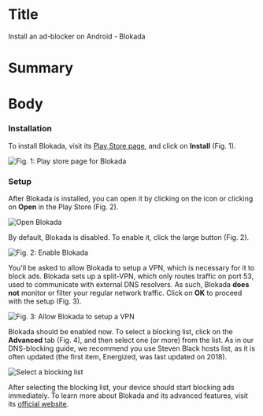 # Title #
Install an ad-blocker on Android - Blokada

# Summary #



# Body #

### Installation ###

To install Blokada, visit its [Play Store page](https://go.blokada.org/play), and click on
**Install** (Fig. 1).

![Fig. 1: Play store page for Blokada](../images/Android/blokada-play-store.jpg)

### Setup ###

After Blokada is installed, you can open it by clicking on the icon or clicking on **Open** in the Play Store (Fig. 2).

![Open Blokada](../images/Android/blokada-open.jpg)

By default, Blokada is disabled. To enable it, click the large button (Fig. 2).

![Fig. 2: Enable Blokada](../images/Android/blockada-enable.jpg)

You'll be asked to allow Blokada to setup a VPN, which is necessary for it to block ads. Blokada sets up a split-VPN,
which only routes traffic on port 53, used to communicate with external DNS resolvers. As such, Blokada **does not**
monitor or filter your regular network traffic. Click on **OK** to proceed with the setup (Fig. 3).

![Fig. 3: Allow Blokada to setup a VPN](../images/Android/blokada-vpn.jpg)

Blokada should be enabled now. To select a blocking list, click on the **Advanced** tab (Fig. 4), and then select one
(or more) from the list. As in our DNS-blocking guide, we recommend you use Steven Black hosts list, as it is often
updated (the first item, Energized, was last updated on 2018).

![Select a blocking list](../images/Android/blokada-lists.jpg)

After selecting the blocking list, your device should start blocking ads immediately. To learn more about Blokada and
its advanced features, visit its [official website](https://blokada.org/).
